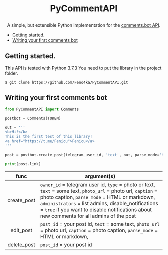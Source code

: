 # <p align="center">PyCommentAPI

<p align="center">A simple, but extensible Python implementation for the <a href="https://telegra.ph/Comments-API-11-29">comments.bot API</a>.


  * [Getting started.](#getting-started)
  * [Writing your first comments bot](#writing-your-first-comments-bot)

## Getting started.

This API is tested with Python 3.7.3
You need to put the library in the project folder.
```
$ git clone https://github.com/Feno4ka/PyCommentAPI.git
```

## Writing your first comments bot
```python
from PyCommentAPI import Comments

postbot = Comments(TOKEN)

out = '''
<b>Hi!</b>
This is the first test of this library!
<a href="https://t.me/Fenicu">Fenicu</a>
'''

post = postbot.create_post(telegram_user_id, 'text', out, parse_mode='HTML')

print(post.link)
```

|func|argument(s)|
|:---:|---|
|create_post|`owner_id` = telegram user id, `type` = photo or text, `text` = some text, `photo_url` = photo url, `caption` = photo caption, `parse_mode` = HTML or markdown, `administrators` = list admins, disable_notifications = `true` if you want to disable notifications about new comments for all admins of the post|
|edit_post|`post_id` = your post id, `text` = some text, `photo_url` = photo url, `caption` = photo caption, `parse_mode` = HTML or markdown,|
|delete_post|`post_id` = your post id|